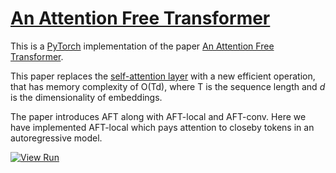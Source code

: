 # [An Attention Free Transformer](https://nn.labml.ai/transformers/aft/index.html)

This is a [PyTorch](https://pytorch.org) implementation of the paper
[An Attention Free Transformer](https://papers.labml.ai/paper/2105.14103).

This paper replaces the [self-attention layer](https://nn.labml.ai/transformers/mha.html) 
with a new efficient operation,
that has memory complexity of O(Td), where T is the sequence length
and $d$ is the dimensionality of embeddings.

The paper introduces AFT along with AFT-local and AFT-conv.
Here we have implemented AFT-local which pays attention to closeby tokens
in an autoregressive model.

[![View Run](https://img.shields.io/badge/labml-experiment-brightgreen)](https://app.labml.ai/run/6348e504c3a511eba9529daa283fb495)
